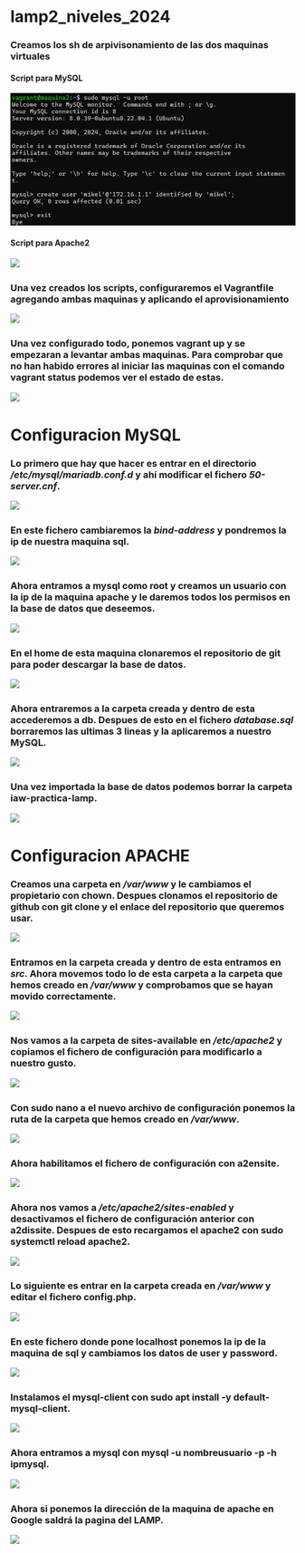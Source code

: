# lamp2_niveles_2024
### Creamos los sh de arpivisonamiento de las dos maquinas virtuales
#### Script para MySQL
![](FOTOS/1.png)
#### Script para Apache2
![](FOTOS/)
### Una vez creados los scripts, configuraremos el Vagrantfile agregando ambas maquinas y aplicando el aprovisionamiento
![](FOTOS/)
### Una vez configurado todo, ponemos **vagrant up** y se empezaran a levantar ambas maquinas. Para comprobar que no han habido errores al iniciar las maquinas con el comando **vagrant status** podemos ver el estado de estas.
![](FOTOS/)

# Configuracion MySQL
### Lo primero que hay que hacer es entrar en el directorio */etc/mysql/mariadb.conf.d* y ahí modificar el fichero *50-server.cnf*.
![](FOTOS/)
### En este fichero cambiaremos la *bind-address* y pondremos la ip de nuestra maquina sql.
![](FOTOS/)
### Ahora entramos a mysql como root y creamos un usuario con la ip de la maquina apache y le daremos todos los permisos en la base de datos que deseemos.
![](FOTOS/)
### En el home de esta maquina clonaremos el repositorio de git para poder descargar la base de datos.
![](FOTOS/)
### Ahora entraremos a la carpeta creada y dentro de esta accederemos a db. Despues de esto en el fichero *database.sql* borraremos las ultimas 3 lineas y la aplicaremos a nuestro MySQL.
![](FOTOS/)
### Una vez importada la base de datos podemos borrar la carpeta iaw-practica-lamp.
![](FOTOS/)

# Configuracion APACHE
### Creamos una carpeta en */var/www* y le cambiamos el propietario con **chown**. Despues clonamos el repositorio de github con **git clone** y el enlace del repositorio que queremos usar.
![](FOTOS/)
### Entramos en la carpeta creada y dentro de esta entramos en *src*. Ahora movemos todo lo de esta carpeta a la carpeta que hemos creado en */var/www* y comprobamos que se hayan movido correctamente.
![](FOTOS/)
### Nos vamos a la carpeta de sites-available en */etc/apache2* y copiamos el fichero de configuración para modificarlo a nuestro gusto.
![](FOTOS/)
### Con sudo nano a el nuevo archivo de configuración ponemos la ruta de la carpeta que hemos creado en */var/www*.
![](FOTOS/)
### Ahora habilitamos el fichero de configuración con **a2ensite**. 
![](FOTOS/)
### Ahora nos vamos a */etc/apache2/sites-enabled* y desactivamos el fichero de configuración anterior con **a2dissite**. Despues de esto recargamos el apache2 con **sudo systemctl reload apache2**.
![](FOTOS/)
### Lo siguiente es entrar en la carpeta creada en */var/www* y editar el fichero config.php.
![](FOTOS/)
### En este fichero donde pone localhost ponemos la ip de la maquina de sql y cambiamos los datos de user y password.
![](FOTOS/8a.png)
### Instalamos el mysql-client con **sudo apt install -y default-mysql-client**.
![](FOTOS/9a.png)
### Ahora entramos a mysql con **mysql -u nombreusuario -p -h ipmysql**.
![](FOTOS/10a.png)
### Ahora si ponemos la dirección de la maquina de apache en Google saldrá la pagina del LAMP.
![](FOTOS/11a.png)
